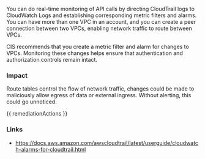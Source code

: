 
You can do real-time monitoring of API calls by directing CloudTrail logs to CloudWatch Logs and establishing corresponding metric filters and alarms.   
You can have more than one VPC in an account, and you can create a peer connection between two VPCs, enabling network traffic to route between VPCs.
                                                                              
CIS recommends that you create a metric filter and alarm for changes to VPCs. Monitoring these changes helps ensure that authentication and authorization controls remain intact.  

### Impact
Route tables control the flow of network traffic, changes could be made to maliciously allow egress of data or external ingress. Without alerting, this could go unnoticed.

<!-- DO NOT CHANGE -->
{{ remediationActions }}

### Links
- https://docs.aws.amazon.com/awscloudtrail/latest/userguide/cloudwatch-alarms-for-cloudtrail.html


